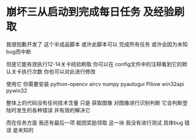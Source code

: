 # 崩坏三从启动到完成每日任务 及经验刷取
我很抱歉开发了 这个半成品脚本 或许此脚本可以 完成所有任务 或许会因为未知bug而中断

但是它能有效执行12-14关卡经验刷取 你可以在 config文件中的注释看到它的默认关卡执行次数 你也可以对此进行修改

使用它 你需要安装 python-opencv aircv numpy pyautogui Piliow win32api pywin32 

整体上的代码没有任何技术含量 只是 获取图像 对图像进行识别判断  它会判断登陆时发生的各种错误 并有效的解决它

而在任务方面 我还有最后一项 舰团奖励领取 这一块 我没有进行测试 具体bug 错误 是未知的

